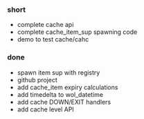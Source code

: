 ### short

- complete cache api
- complete cache_item_sup spawning code
- demo to test cache/cahc

### done

- spawn item sup with registry
- github project
- add cache_item expiry calculations
- add timedelta to wol_datetime
- add cache DOWN/EXIT handlers
- add cache level API